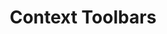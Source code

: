 ---
layout: draft
title: Context Toolbars
title_nav: Context Toolbars
description: <Text>
keywords: context contexttoolbars contexttoolbarsapi toolbars
---